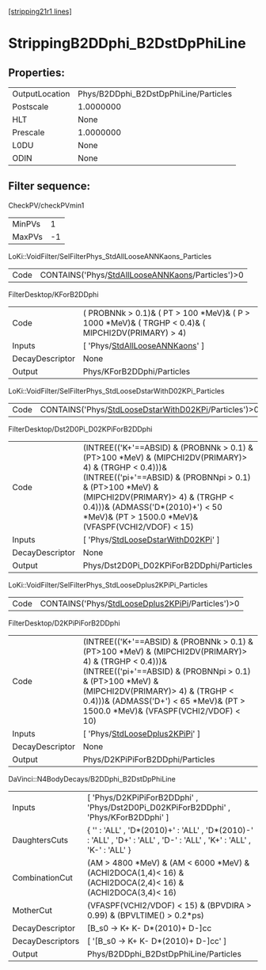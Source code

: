 [[stripping21r1 lines]](./stripping21r1-index)

# StrippingB2DDphi_B2DstDpPhiLine

## Properties:

|                |                                       |
|----------------|---------------------------------------|
| OutputLocation | Phys/B2DDphi_B2DstDpPhiLine/Particles |
| Postscale      | 1.0000000                             |
| HLT            | None                                  |
| Prescale       | 1.0000000                             |
| L0DU           | None                                  |
| ODIN           | None                                  |

## Filter sequence:

CheckPV/checkPVmin1

|        |     |
|--------|-----|
| MinPVs | 1   |
| MaxPVs | -1  |

LoKi::VoidFilter/SelFilterPhys_StdAllLooseANNKaons_Particles

|      |                                                                                                          |
|------|----------------------------------------------------------------------------------------------------------|
| Code | CONTAINS('Phys/[StdAllLooseANNKaons](./stripping21r1-commonparticles-stdalllooseannkaons)/Particles')\>0 |

FilterDesktop/KForB2DDphi

|                 |                                                                                                        |
|-----------------|--------------------------------------------------------------------------------------------------------|
| Code            | ( PROBNNk \> 0.1)& ( PT \> 100 \*MeV)& ( P \> 1000 \*MeV)& ( TRGHP \< 0.4)& ( MIPCHI2DV(PRIMARY) \> 4) |
| Inputs          | [ 'Phys/[StdAllLooseANNKaons](./stripping21r1-commonparticles-stdalllooseannkaons)' ]                |
| DecayDescriptor | None                                                                                                   |
| Output          | Phys/KForB2DDphi/Particles                                                                             |

LoKi::VoidFilter/SelFilterPhys_StdLooseDstarWithD02KPi_Particles

|      |                                                                                                                  |
|------|------------------------------------------------------------------------------------------------------------------|
| Code | CONTAINS('Phys/[StdLooseDstarWithD02KPi](./stripping21r1-commonparticles-stdloosedstarwithd02kpi)/Particles')\>0 |

FilterDesktop/Dst2D0Pi_D02KPiForB2DDphi

|                 |                                                                                                                                                                                                                                                                                                            |
|-----------------|------------------------------------------------------------------------------------------------------------------------------------------------------------------------------------------------------------------------------------------------------------------------------------------------------------|
| Code            | (INTREE(('K+'==ABSID) & (PROBNNk \> 0.1) & (PT\>100 \*MeV) & (MIPCHI2DV(PRIMARY)\> 4) & (TRGHP \< 0.4)))& (INTREE(('pi+'==ABSID) & (PROBNNpi \> 0.1) & (PT\>100 \*MeV) & (MIPCHI2DV(PRIMARY)\> 4) & (TRGHP \< 0.4)))& (ADMASS('D\*(2010)+') \< 50 \*MeV)& (PT \> 1500.0 \*MeV)& (VFASPF(VCHI2/VDOF) \< 15) |
| Inputs          | [ 'Phys/[StdLooseDstarWithD02KPi](./stripping21r1-commonparticles-stdloosedstarwithd02kpi)' ]                                                                                                                                                                                                            |
| DecayDescriptor | None                                                                                                                                                                                                                                                                                                       |
| Output          | Phys/Dst2D0Pi_D02KPiForB2DDphi/Particles                                                                                                                                                                                                                                                                   |

LoKi::VoidFilter/SelFilterPhys_StdLooseDplus2KPiPi_Particles

|      |                                                                                                          |
|------|----------------------------------------------------------------------------------------------------------|
| Code | CONTAINS('Phys/[StdLooseDplus2KPiPi](./stripping21r1-commonparticles-stdloosedplus2kpipi)/Particles')\>0 |

FilterDesktop/D2KPiPiForB2DDphi

|                 |                                                                                                                                                                                                                                                                                                    |
|-----------------|----------------------------------------------------------------------------------------------------------------------------------------------------------------------------------------------------------------------------------------------------------------------------------------------------|
| Code            | (INTREE(('K+'==ABSID) & (PROBNNk \> 0.1) & (PT\>100 \*MeV) & (MIPCHI2DV(PRIMARY)\> 4) & (TRGHP \< 0.4)))& (INTREE(('pi+'==ABSID) & (PROBNNpi \> 0.1) & (PT\>100 \*MeV) & (MIPCHI2DV(PRIMARY)\> 4) & (TRGHP \< 0.4)))& (ADMASS('D+') \< 65 \*MeV)& (PT \> 1500.0 \*MeV)& (VFASPF(VCHI2/VDOF) \< 10) |
| Inputs          | [ 'Phys/[StdLooseDplus2KPiPi](./stripping21r1-commonparticles-stdloosedplus2kpipi)' ]                                                                                                                                                                                                            |
| DecayDescriptor | None                                                                                                                                                                                                                                                                                               |
| Output          | Phys/D2KPiPiForB2DDphi/Particles                                                                                                                                                                                                                                                                   |

DaVinci::N4BodyDecays/B2DDphi_B2DstDpPhiLine

|                  |                                                                                                                          |
|------------------|--------------------------------------------------------------------------------------------------------------------------|
| Inputs           | [ 'Phys/D2KPiPiForB2DDphi' , 'Phys/Dst2D0Pi_D02KPiForB2DDphi' , 'Phys/KForB2DDphi' ]                                   |
| DaughtersCuts    | { '' : 'ALL' , 'D\*(2010)+' : 'ALL' , 'D\*(2010)-' : 'ALL' , 'D+' : 'ALL' , 'D-' : 'ALL' , 'K+' : 'ALL' , 'K-' : 'ALL' } |
| CombinationCut   | (AM \> 4800 \*MeV) & (AM \< 6000 \*MeV) & (ACHI2DOCA(1,4)\< 16) & (ACHI2DOCA(2,4)\< 16) & (ACHI2DOCA(3,4)\< 16)          |
| MotherCut        | (VFASPF(VCHI2/VDOF) \< 15) & (BPVDIRA \> 0.99) & (BPVLTIME() \> 0.2\*ps)                                                 |
| DecayDescriptor  | [B_s0 -\> K+ K- D\*(2010)+ D-]cc                                                                                       |
| DecayDescriptors | [ '[B_s0 -\> K+ K- D\*(2010)+ D-]cc' ]                                                                               |
| Output           | Phys/B2DDphi_B2DstDpPhiLine/Particles                                                                                    |
